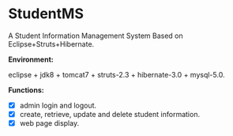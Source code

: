 # StudentMS
A Student Information Management System Based on Eclipse+Struts+Hibernate.

**Environment:**

eclipse + jdk8 + tomcat7 + struts-2.3 + hibernate-3.0 + mysql-5.0.

**Functions:**

* [x] admin login and  logout.
* [x] create, retrieve, update and delete student information.
* [x] web page display.